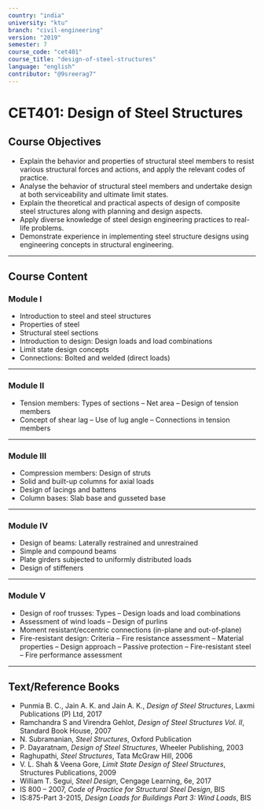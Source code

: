 ```yaml
---
country: "india"
university: "ktu"
branch: "civil-engineering"
version: "2019"
semester: 7
course_code: "cet401"
course_title: "design-of-steel-structures"
language: "english"
contributor: "@9sreerag7"
---
```


# CET401: Design of Steel Structures

## Course Objectives

- Explain the behavior and properties of structural steel members to resist various structural forces and actions, and apply the relevant codes of practice.  
- Analyse the behavior of structural steel members and undertake design at both serviceability and ultimate limit states.  
- Explain the theoretical and practical aspects of design of composite steel structures along with planning and design aspects.  
- Apply diverse knowledge of steel design engineering practices to real-life problems.  
- Demonstrate experience in implementing steel structure designs using engineering concepts in structural engineering.  

---

## Course Content

### Module I

- Introduction to steel and steel structures  
- Properties of steel  
- Structural steel sections  
- Introduction to design: Design loads and load combinations  
- Limit state design concepts  
- Connections: Bolted and welded (direct loads)  

---

### Module II

- Tension members: Types of sections – Net area – Design of tension members  
- Concept of shear lag – Use of lug angle – Connections in tension members  

---

### Module III

- Compression members: Design of struts  
- Solid and built-up columns for axial loads  
- Design of lacings and battens  
- Column bases: Slab base and gusseted base  

---

### Module IV

- Design of beams: Laterally restrained and unrestrained  
- Simple and compound beams  
- Plate girders subjected to uniformly distributed loads  
- Design of stiffeners  

---

### Module V

- Design of roof trusses: Types – Design loads and load combinations  
- Assessment of wind loads – Design of purlins  
- Moment resistant/eccentric connections (in-plane and out-of-plane)  
- Fire-resistant design: Criteria – Fire resistance assessment – Material properties – Design approach – Passive protection – Fire-resistant steel – Fire performance assessment  

---

## Text/Reference Books

- Punmia B. C., Jain A. K. and Jain A. K., *Design of Steel Structures*, Laxmi Publications (P) Ltd, 2017  
- Ramchandra S and Virendra Gehlot, *Design of Steel Structures Vol. II*, Standard Book House, 2007  
- N. Subramanian, *Steel Structures*, Oxford Publication  
- P. Dayaratnam, *Design of Steel Structures*, Wheeler Publishing, 2003  
- Raghupathi, *Steel Structures*, Tata McGraw Hill, 2006  
- V. L. Shah & Veena Gore, *Limit State Design of Steel Structures*, Structures Publications, 2009  
- William T. Segui, *Steel Design*, Cengage Learning, 6e, 2017  
- IS 800 – 2007, *Code of Practice for Structural Steel Design*, BIS  
- IS:875-Part 3-2015, *Design Loads for Buildings Part 3: Wind Loads*, BIS  
